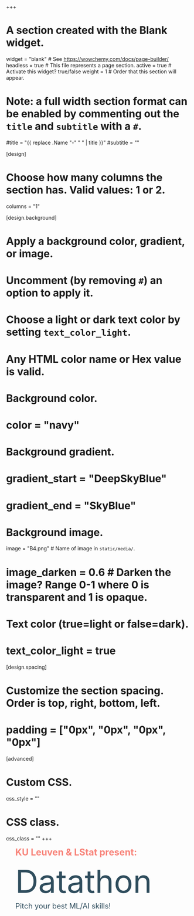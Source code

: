 +++
# A section created with the Blank widget.
widget = "blank"  # See https://wowchemy.com/docs/page-builder/
headless = true  # This file represents a page section.
active = true  # Activate this widget? true/false
weight = 1  # Order that this section will appear.

# Note: a full width section format can be enabled by commenting out the `title` and `subtitle` with a `#`.
#title = "{{ replace .Name "-" " " | title }}"
#subtitle = ""

[design]
  # Choose how many columns the section has. Valid values: 1 or 2.
  columns = "1"

[design.background]
  # Apply a background color, gradient, or image.
  #   Uncomment (by removing `#`) an option to apply it.
  #   Choose a light or dark text color by setting `text_color_light`.
  #   Any HTML color name or Hex value is valid.

  # Background color.
  # color = "navy"
  
  # Background gradient.
  # gradient_start = "DeepSkyBlue"
  # gradient_end = "SkyBlue"
  
  # Background image.
   image = "B4.png"  # Name of image in `static/media/`.
  # image_darken = 0.6  # Darken the image? Range 0-1 where 0 is transparent and 1 is opaque.

  # Text color (true=light or false=dark).
  # text_color_light = true

[design.spacing]
  # Customize the section spacing. Order is top, right, bottom, left.
  # padding = ["0px", "0px", "0px", "0px"]

[advanced]
 # Custom CSS. 
 css_style = ""
 
 # CSS class.
 css_class = ""
+++

<p style="font-size: 25px; color: #F88379; line-height:30px;  margin-top: 0px; margin-bottom: 40px; text-indent: 25px"> <b>KU Leuven & LStat present:</b> </p>

<p style="font-size: 87px; color: #2f4d5d; line-height:30px;  margin-top: 50px; margin-bottom: 40px; text-indent: 25px ;" z-index: 950> Datathon </p>
<p style="font-size: 20px; color: #2f4d5d;   margin-top: 0 ;
  margin-bottom: 0; text-indent: 25px ;"> Pitch your best ML/AI skills!</p> 
